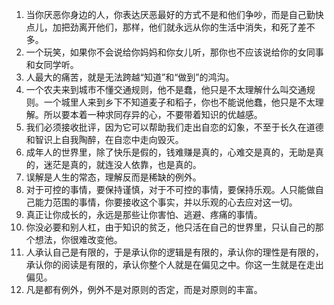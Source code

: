 1. 当你厌恶你身边的人，你表达厌恶最好的方式不是和他们争吵，而是自己勤快点儿，加把劲离开他们，那样，他们就永远从你的生活中消失，和死了差不多。
2. 一个玩笑，如果你不会说给你妈妈和你女儿听，那你也不应该说给你的女同事和女同学听。
3. 人最大的痛苦，就是无法跨越“知道”和“做到”的鸿沟。
4. 一个农夫来到城市不懂交通规则，他不是蠢，他只是不太理解什么叫交通规则。一个城里人来到乡下不知道麦子和稻子，你也不能说他蠢，他只是不太理解。所以要本着一种求同存异的心，不要带着知识的优越感。
5. 我们必须接收批评，因为它可以帮助我们走出自恋的幻象，不至于长久在道德和智识上自我陶醉，在自恋中走向毁灭。
6. 成年人的世界里，除了快乐是假的，钱难赚是真的，心难交是真的，无助是真的，迷茫是真的，就连没人依靠，也是真的。
7. 误解是人生的常态，理解反而是稀缺的例外。
8. 对于可控的事情，要保持谨慎，对于不可控的事情，要保持乐观。人只能做自己能力范围的事情，你要接收这个事实，并以乐观的心去应对这一切。
9. 真正让你成长的，永远是那些让你害怕、逃避、疼痛的事情。
10. 你没必要和别人杠，由于知识的贫乏，他只活在自己的世界里，只认自己的那个想法，你很难改变他。
11. 人承认自己是有限的，于是承认你的逻辑是有限的，承认你的理性是有限的，承认你的阅读是有限的，承认你整个人就是在偏见之中。你这一生就是在走出偏见。
12. 凡是都有例外，例外不是对原则的否定，而是对原则的丰富。